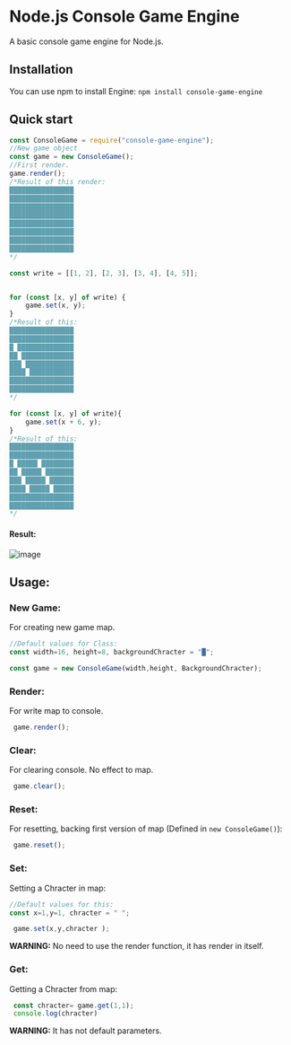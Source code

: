 # Node.js Console Game Engine
A basic console game engine for Node.js.

## Installation

You can use npm to install Engine: `npm install console-game-engine`

## Quick start

```js
const ConsoleGame = require("console-game-engine");
//New game object
const game = new ConsoleGame();
//First render.
game.render();
/*Result of this render:
████████████████
████████████████
████████████████
████████████████
████████████████
████████████████
████████████████
████████████████
*/

const write = [[1, 2], [2, 3], [3, 4], [4, 5]];


for (const [x, y] of write) {
    game.set(x, y);
}
/*Result of this:
████████████████
████████████████
█ ██████████████
██ █████████████
███ ████████████
████ ███████████
████████████████
████████████████
*/

for (const [x, y] of write){
    game.set(x + 6, y);
}
/*Result of this:
████████████████
████████████████
█ █████ ████████
██ █████ ███████
███ █████ ██████
████ █████ █████
████████████████
████████████████
*/
```

#### Result:
![image](https://user-images.githubusercontent.com/70021050/149624777-96d2fe9a-cd55-4f81-902b-14ddf072e00e.png)

## Usage:
### New Game:
For creating new game map.

```js
//Default values for Class:
const width=16, height=8, backgroundChracter = "█";

const game = new ConsoleGame(width,height, BackgroundChracter);
```

### Render:
For write map to console.

```js
 game.render();
```

### Clear:
For clearing console. No effect to map.

```js
 game.clear();
```

### Reset:
For resetting, backing first version of map (Defined in `new ConsoleGame()`):

```js
 game.reset();
```


### Set:
Setting a Chracter in map:

```js
//Default values for this:
const x=1,y=1, chracter = " ";

 game.set(x,y,chracter );
```
**WARNING:** No need to use the render function, it has render in itself.


### Get:
Getting a Chracter from map:

```js
 const chracter= game.get(1,1);
 console.log(chracter)
```
**WARNING:** It has not default parameters.